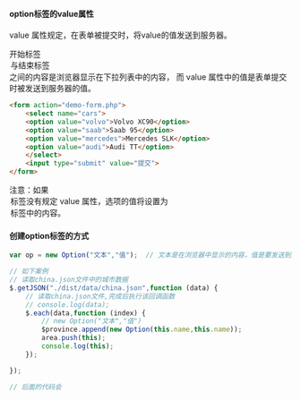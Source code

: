 #### option标签的value属性

value 属性规定，在表单被提交时，将value的值发送到服务器。

开始标签 <option> 与结束标签 </option> 之间的内容是浏览器显示在下拉列表中的内容，
而 value 属性中的值是表单提交时被发送到服务器的值。

```HTML
<form action="demo-form.php">
	<select name="cars">
	<option value="volvo">Volvo XC90</option>
	<option value="saab">Saab 95</option>
	<option value="mercedes">Mercedes SLK</option>
	<option value="audi">Audi TT</option>
	</select>
	<input type="submit" value="提交">
</form>
```

注意：如果<option>标签没有规定 value 属性，选项的值将设置为 <option> 标签中的内容。



#### 创建option标签的方式

```javascript
var op = new Option("文本","值");	// 文本是在浏览器中显示的内容，值是要发送到服务器中的内容

// 如下案例
// 读取china.json文件中的城市数据
$.getJSON("./dist/data/china.json",function (data) {
    // 读取china.json文件,完成后执行该回调函数
    // console.log(data);
    $.each(data,function (index) {
        // new Option("文本","值")
        $province.append(new Option(this.name,this.name));
        area.push(this);
        console.log(this);
    });

});

// 后面的代码会
```


